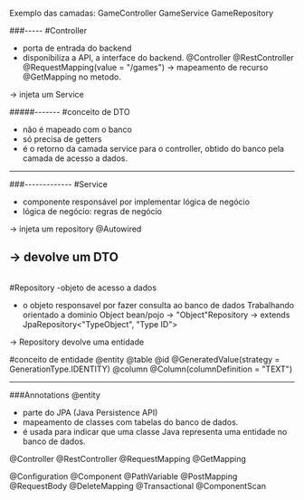 Exemplo das camadas:
GameController
GameService
GameRepository


###-----
#Controller
- porta de entrada do backend
- disponibiliza a API, a interface do backend.
  @Controller
  @RestController
  @RequestMapping(value = "/games") -> mapeamento de recurso
  @GetMapping no metodo.

-> injeta um Service


#####-------
#conceito de DTO
- não é mapeado com o banco
- só precisa de getters
- é o retorno da camada service para o controller, obtido do banco pela camada de acesso a dados.

------------------------


###-------------
#Service
- componente responsável por implementar lógica de negócio
- lógica de negócio: regras de negócio

-> injeta um repository
@Autowired

-> devolve um DTO
-------------------------


######
#Repository
-objeto de acesso a dados
- o objeto responsavel por fazer consulta ao banco de dados
  Trabalhando orientado a dominio
  Object bean/pojo
  -> "Object"Repository
  -> extends JpaRepository<"TypeObject", "Type ID">

-> Repository devolve uma entidade

#conceito de entidade
@entity
@table
@id
@GeneratedValue(strategy = GenerationType.IDENTITY)
@column
@Column(columnDefinition = "TEXT")

-------------------------------

###Annotations
@entity
- parte do JPA (Java Persistence API)
- mapeamento de classes com tabelas do banco de dados.
- é usada para indicar que uma classe Java representa uma entidade no banco de dados.





@Controller
@RestController
@RequestMapping
@GetMapping


@Configuration
@Component
@PathVariable
@PostMapping
@RequestBody
@DeleteMapping
@Transactional
@ComponentScan